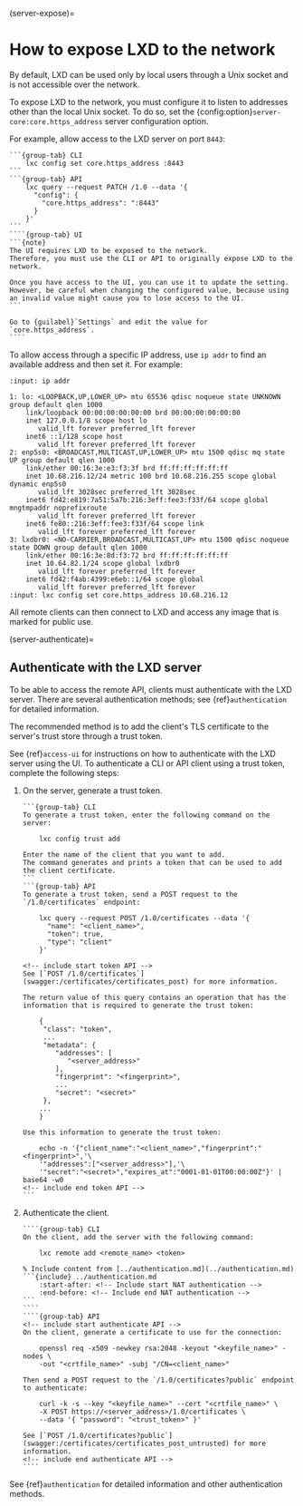 (server-expose)=
# How to expose LXD to the network

By default, LXD can be used only by local users through a Unix socket and is not accessible over the network.

To expose LXD to the network, you must configure it to listen to addresses other than the local Unix socket.
To do so, set the {config:option}`server-core:core.https_address` server configuration option.

For example, allow access to the LXD server on port `8443`:

`````{tabs}
```{group-tab} CLI
    lxc config set core.https_address :8443
```
```{group-tab} API
    lxc query --request PATCH /1.0 --data '{
      "config": {
        "core.https_address": ":8443"
      }
    }'
```
````{group-tab} UI
```{note}
The UI requires LXD to be exposed to the network.
Therefore, you must use the CLI or API to originally expose LXD to the network.

Once you have access to the UI, you can use it to update the setting.
However, be careful when changing the configured value, because using an invalid value might cause you to lose access to the UI.
```

Go to {guilabel}`Settings` and edit the value for `core.https_address`.
````
`````

To allow access through a specific IP address, use `ip addr` to find an available address and then set it.
For example:

```{terminal}
:input: ip addr

1: lo: <LOOPBACK,UP,LOWER_UP> mtu 65536 qdisc noqueue state UNKNOWN group default qlen 1000
    link/loopback 00:00:00:00:00:00 brd 00:00:00:00:00:00
    inet 127.0.0.1/8 scope host lo
       valid_lft forever preferred_lft forever
    inet6 ::1/128 scope host
       valid_lft forever preferred_lft forever
2: enp5s0: <BROADCAST,MULTICAST,UP,LOWER_UP> mtu 1500 qdisc mq state UP group default qlen 1000
    link/ether 00:16:3e:e3:f3:3f brd ff:ff:ff:ff:ff:ff
    inet 10.68.216.12/24 metric 100 brd 10.68.216.255 scope global dynamic enp5s0
       valid_lft 3028sec preferred_lft 3028sec
    inet6 fd42:e819:7a51:5a7b:216:3eff:fee3:f33f/64 scope global mngtmpaddr noprefixroute
       valid_lft forever preferred_lft forever
    inet6 fe80::216:3eff:fee3:f33f/64 scope link
       valid_lft forever preferred_lft forever
3: lxdbr0: <NO-CARRIER,BROADCAST,MULTICAST,UP> mtu 1500 qdisc noqueue state DOWN group default qlen 1000
    link/ether 00:16:3e:8d:f3:72 brd ff:ff:ff:ff:ff:ff
    inet 10.64.82.1/24 scope global lxdbr0
       valid_lft forever preferred_lft forever
    inet6 fd42:f4ab:4399:e6eb::1/64 scope global
       valid_lft forever preferred_lft forever
:input: lxc config set core.https_address 10.68.216.12
```

All remote clients can then connect to LXD and access any image that is marked for public use.

(server-authenticate)=
## Authenticate with the LXD server

To be able to access the remote API, clients must authenticate with the LXD server.
There are several authentication methods; see {ref}`authentication` for detailed information.

The recommended method is to add the client's TLS certificate to the server's trust store through a trust token.

See {ref}`access-ui` for instructions on how to authenticate with the LXD server using the UI.
To authenticate a CLI or API client using a trust token, complete the following steps:

1. On the server, generate a trust token.

   ````{tabs}
   ```{group-tab} CLI
   To generate a trust token, enter the following command on the server:

       lxc config trust add

   Enter the name of the client that you want to add.
   The command generates and prints a token that can be used to add the client certificate.
   ```
   ```{group-tab} API
   To generate a trust token, send a POST request to the `/1.0/certificates` endpoint:

       lxc query --request POST /1.0/certificates --data '{
         "name": "<client_name>",
         "token": true,
         "type": "client"
       }'

   <!-- include start token API -->
   See [`POST /1.0/certificates`](swagger:/certificates/certificates_post) for more information.

   The return value of this query contains an operation that has the information that is required to generate the trust token:

       {
        "class": "token",
        ...
        "metadata": {
           "addresses": [
              "<server_address>"
           ],
           "fingerprint": "<fingerprint>",
           ...
           "secret": "<secret>"
        },
       ...
       }

   Use this information to generate the trust token:

       echo -n '{"client_name":"<client_name>","fingerprint":"<fingerprint>",'\
       '"addresses":["<server_address>"],'\
       '"secret":"<secret>","expires_at":"0001-01-01T00:00:00Z"}' | base64 -w0
   <!-- include end token API -->
   ```
   ````

1. Authenticate the client.

   `````{tabs}
   ````{group-tab} CLI
   On the client, add the server with the following command:

       lxc remote add <remote_name> <token>

   % Include content from [../authentication.md](../authentication.md)
   ```{include} ../authentication.md
       :start-after: <!-- Include start NAT authentication -->
       :end-before: <!-- Include end NAT authentication -->
   ```
   ````
   ````{group-tab} API
   <!-- include start authenticate API -->
   On the client, generate a certificate to use for the connection:

       openssl req -x509 -newkey rsa:2048 -keyout "<keyfile_name>" -nodes \
       -out "<crtfile_name>" -subj "/CN=<client_name>"

   Then send a POST request to the `/1.0/certificates?public` endpoint to authenticate:

       curl -k -s --key "<keyfile_name>" --cert "<crtfile_name>" \
       -X POST https://<server_address>/1.0/certificates \
       --data '{ "password": "<trust_token>" }'

   See [`POST /1.0/certificates?public`](swagger:/certificates/certificates_post_untrusted) for more information.
   <!-- include end authenticate API -->
   ````
   `````

See {ref}`authentication` for detailed information and other authentication methods.
